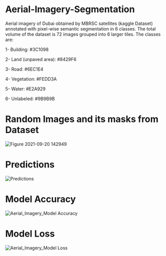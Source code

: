 # Aerial-Imagery-Segmentation
Aerial imagery of Dubai obtained by MBRSC satellites (kaggle Dataset) annotated with pixel-wise semantic segmentation in 6 classes. The total volume of the dataset is 72 images grouped into 6 larger tiles. The classes are:

1- Building: #3C1098

2- Land (unpaved area): #8429F6

3- Road: #6EC1E4

4- Vegetation: #FEDD3A

5- Water: #E2A929

6- Unlabeled: #9B9B9B


# Random Images and its masks from Dataset

![Figure 2021-09-20 142949](https://user-images.githubusercontent.com/31994329/134220917-d0323637-60f0-4627-8626-7b5c5a3a0a43.png)

# Predictions

![Predictions](https://user-images.githubusercontent.com/31994329/134220947-c3e634c3-0530-4068-a01f-05b7dc95f591.png)


# Model Accuracy

![Aerial_Imagery_Model Accuracy](https://user-images.githubusercontent.com/31994329/134220810-42d01dc6-2316-43ae-a323-df95c2014e75.png)

# Model Loss

![Aerial_Imagery_Model Loss](https://user-images.githubusercontent.com/31994329/134220770-e88711dd-b355-4e99-adf2-69d948901d77.png)
